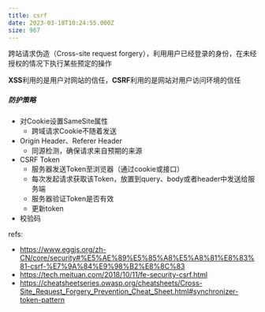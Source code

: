 ```yaml
---
title: csrf
date: 2023-03-18T10:24:55.000Z
size: 967
---
```

跨站请求伪造（Cross-site request forgery），利用用户已经登录的身份，在未经授权的情况下执行某些预定的操作

**XSS**利用的是用户对网站的信任，**CSRF**利用的是网站对用户访问环境的信任

##### 防护策略

- 对Cookie设置SameSite属性
	- 跨域请求Cookie不随着发送
- Origin Header、Referer Header
	- 同源检测，确保请求来自预期的来源
- CSRF Token
	- 服务器发送Token至浏览器（通过cookie或接口）
	- 每次发起请求获取该Token，放置到query、body或者header中发送给服务端
	- 服务器验证Token是否有效
	- 更新token
- 校验码


refs:
- https://www.eggjs.org/zh-CN/core/security#%E5%AE%89%E5%85%A8%E5%A8%81%E8%83%81-csrf-%E7%9A%84%E9%98%B2%E8%8C%83
- https://tech.meituan.com/2018/10/11/fe-security-csrf.html
- https://cheatsheetseries.owasp.org/cheatsheets/Cross-Site_Request_Forgery_Prevention_Cheat_Sheet.html#synchronizer-token-pattern
